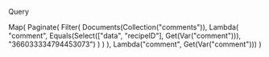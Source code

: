 Query

Map(
Paginate(
Filter(
Documents(Collection("comments")),
Lambda(
"comment",
Equals(Select(["data", "recipeID"], Get(Var("comment"))), "366033334794453073")
)
)
),
Lambda("comment", Get(Var("comment")))
)
